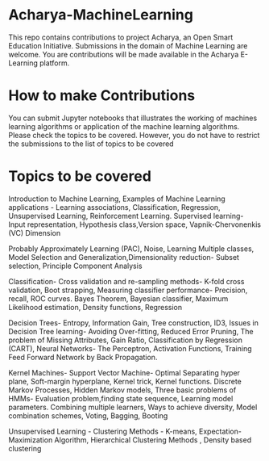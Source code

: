 # Acharya-MachineLearning
This repo contains contributions to project Acharya, an Open Smart Education Initiative. Submissions in the domain of Machine Learning are welcome.  You are contributions will be made available in the Acharya E-Learning platform.



# How to make Contributions

You can submit Jupyter notebooks that illustrates the working of machines learning algorithms or application of the machine learning algorithms. Please check the topics to be covered. However, you do not have to restrict the submissions to the list of topics to be covered



# Topics to be covered

Introduction to Machine Learning, Examples of Machine Learning applications - Learning associations, Classification, Regression, Unsupervised Learning, Reinforcement Learning. Supervised learning- Input representation, Hypothesis class,Version space, Vapnik-Chervonenkis (VC) Dimension

Probably Approximately Learning (PAC), Noise, Learning Multiple classes, Model Selection and Generalization,Dimensionality reduction- Subset selection, Principle
Component Analysis

Classification- Cross validation and re-sampling methods- K-fold cross validation, Boot strapping, Measuring classifier performance- Precision, recall, ROC curves. Bayes Theorem, Bayesian classifier, Maximum Likelihood estimation, Density functions, Regression

Decision Trees- Entropy, Information Gain, Tree construction, ID3, Issues in Decision Tree learning- Avoiding Over-fitting, Reduced Error Pruning, The problem of Missing Attributes, Gain Ratio, Classification by Regression (CART), Neural Networks- The Perceptron, Activation Functions, Training Feed Forward Network by Back Propagation.

Kernel Machines- Support Vector Machine- Optimal Separating hyper plane, Soft-margin hyperplane, Kernel trick, Kernel functions. Discrete Markov Processes, Hidden Markov models, Three basic problems of HMMs- Evaluation problem,finding state sequence, Learning model parameters. Combining multiple learners, Ways to achieve diversity, Model combination schemes, Voting, Bagging, Booting

Unsupervised Learning - Clustering Methods - K-means, Expectation-Maximization Algorithm, Hierarchical Clustering Methods , Density based clustering
